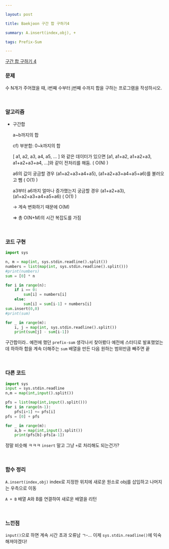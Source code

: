 ```yaml
---

layout: post

title: Baekjoon 구간 합 구하기4

summary: A.insert(index,obj), +

tags: Prefix-Sum

---
```


[구간 합 구하기 4](https://www.acmicpc.net/problem/11659)

### 문제

수 N개가 주어졌을 때, i번째 수부터 j번째 수까지 합을 구하는 프로그램을 작성하시오.

<br/>

### 알고리즘

- 구간합
  
  a~b까지의 합
  
  cf) 부분합: 0~k까지의 합
  
  [ a1, a2, a3, a4, a5, ... ] 와 같은 데이터가 있으면 [a1, a1+a2, a1+a2+a3, a1+a2+a3+a4, ...]와 같이 전처리를 해둠. ( O(N) )
  
  a6의 값이 궁금할 경우 (a1+a2+a3+a4+a5), (a1+a2+a3+a4+a5+a6)를 불러오고 뺌 ( O(1) )
  
  a3부터 a6까지 얼마나 증가했는지 궁금할 경우 (a1+a2+a3), (a1+a2+a3+a4+a5+a6) ( O(1) )
  
  → 계속 변화하기 때문에 O(M)
  
  ⇒ 총 O(N+M)의 시간 복잡도를 가짐

<br/>

### 코드 구현

```python
import sys

n, m = map(int, sys.stdin.readline().split())
numbers = list(map(int, sys.stdin.readline().split()))
#print(numbers)
sum = [0] * n

for i in range(n):
    if i == 0:
        sum[i] = numbers[i]
    else:
        sum[i] = sum[i-1] + numbers[i]
sum.insert(0,0)
#print(sum)

for _ in range(m):
    i, j = map(int, sys.stdin.readline().split())
    print(sum[j] - sum[i-1])
```

구간합이라.. 예전에 했던 `prefix-sum` 생각나서 찾아봤다 예전에 스터디로 발표했었는데 하하하 합을 계속 더해주는 `sum` 배열을 만든 다음 원하는 범위만큼 빼주면 끝

<br/>

### 다른 코드

```python
import sys
input = sys.stdin.readline
n,m = map(int,input().split())

pfs = list(map(int,input().split()))
for i in range(n-1):
    pfs[i+1] += pfs[i]
pfs = [0] + pfs

for _ in range(m):
    a,b = map(int,input().split())
    print(pfs[b]-pfs[a-1])
```

정말 비슷해 ㅋㅋㅋ `insert` 말고 그냥 `+`로 처리해도 되는건가?

<br/>

### 함수 정리

`A.insert(index,obj)` index로 지정한 위치에 새로운 원소로 obj를 삽입하고 나머지는 우측으로 이동

`A + B` 배열 A와 B를 연결하여 새로운 배열을 리턴

<br/>

### 느낀점

`input()`으로 하면 계속 시간 초과 오류남 ㄱ-... 이제 `sys.stdin.readline()`에 익숙해져야겠다!
